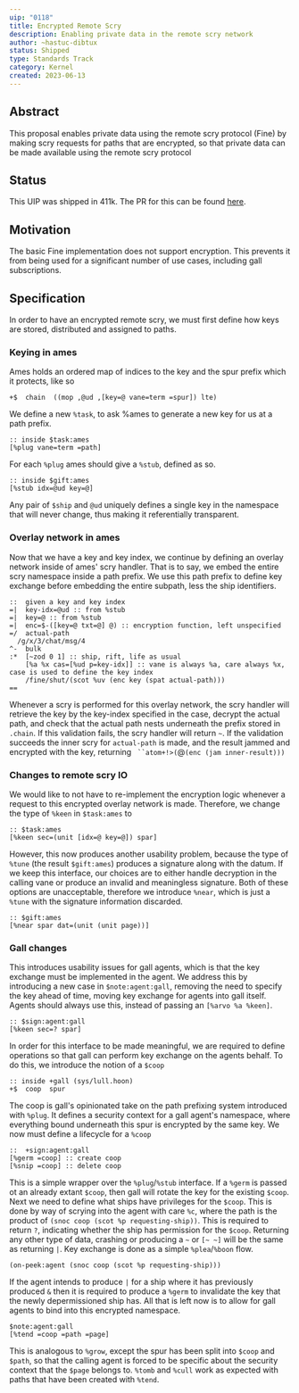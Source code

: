 ```yaml
---
uip: "0118"
title: Encrypted Remote Scry 
description: Enabling private data in the remote scry network
author: ~hastuc-dibtux
status: Shipped
type: Standards Track
category: Kernel
created: 2023-06-13
---
```


## Abstract

This proposal enables private data using the remote scry protocol (Fine) by making scry requests for paths that are encrypted, so that private data can be made available using the remote scry protocol

## Status

This UIP was shipped in 411k. The PR for this can be found [here](https://github.com/urbit/urbit/pull/6790).

## Motivation

The basic Fine implementation does not support encryption. This prevents it from being used for a significant number of use cases, including gall subscriptions.

## Specification

In order to have an encrypted remote scry, we must first define how keys are stored, distributed and assigned to paths.

### Keying in ames

Ames holds an ordered map of indices to the key and the spur prefix which it protects, like so
```hoon
+$  chain  ((mop ,@ud ,[key=@ vane=term =spur]) lte)
```

We define a new `%task`, to ask %ames to generate a new key for us at a path prefix.
```
:: inside $task:ames
[%plug vane=term =path]
```

For each `%plug` ames should give a `%stub`, defined as so.

```hoon
:: inside $gift:ames
[%stub idx=@ud key=@]
```
Any pair of `$ship` and `@ud` uniquely defines a single key in the namespace that will never change, thus making it referentially transparent.

### Overlay network in ames

Now that we have a key and key index, we continue by defining an overlay network inside of ames' scry handler. That is to say, we embed the entire scry namespace inside a path prefix. We use this path prefix to define key exchange before embedding the entire subpath, less the ship identifiers.

```hoon
::  given a key and key index
=|  key-idx=@ud :: from %stub
=|  key=@ :: from %stub
=|  enc=$-([key=@ txt=@] @) :: encryption function, left unspecified
=/  actual-path
  /g/x/3/chat/msg/4
^-  bulk
:*  [~zod 0 1] :: ship, rift, life as usual
    [%a %x cas=[%ud p=key-idx]] :: vane is always %a, care always %x, case is used to define the key index
    /fine/shut/(scot %uv (enc key (spat actual-path)))
==
```

Whenever a scry is performed for this overlay network, the scry handler will retrieve the key by the key-index specified in the case, decrypt the actual path, and check that the actual path nests underneath the prefix stored in `.chain`. If this validation fails, the scry handler will return `~`. If the validation succeeds the inner scry for `actual-path` is made, and the result jammed and encrypted with the key, returning ` ``atom+!>(`@`(enc (jam inner-result)))`

### Changes to remote scry IO

We would like to not have to re-implement the encryption logic whenever a request to this encrypted overlay network is made. Therefore, we change the type of `%keen` in `$task:ames` to
```hoon
:: $task:ames
[%keen sec=(unit [idx=@ key=@]) spar]
```

However, this now produces another usability problem, because the type of `%tune` (the result `$gift:ames`) produces a signature along with the datum. If we keep this interface, our choices are to either handle decryption in the calling vane or produce an invalid and meaningless signature. Both of these options are unacceptable, therefore we introduce `%near`, which is just a `%tune` with the signature information discarded.

```hoon
:: $gift:ames
[%near spar dat=(unit (unit page))]
```

### Gall changes

This introduces usability issues for gall agents, which is that the key exchange must be implemented in the agent. We address this by introducing a new case in `$note:agent:gall`, removing the need to specify the key ahead of time, moving key exchange for agents into gall itself. Agents should always use this, instead of passing an `[%arvo %a %keen]`.
```hoon
:: $sign:agent:gall
[%keen sec=? spar]
```

In order for this interface to be made meaningful, we are required to define operations so that gall can perform key exchange on the agents behalf. To do this, we introduce the notion of a `$coop`
```hoon
:: inside +gall (sys/lull.hoon)
+$  coop  spur
```

The coop is gall's opinionated take on the path prefixing system introduced with `%plug`. It defines a security context for a gall agent's namespace, where everything bound underneath this spur is encrypted by the same key. We now must define a lifecycle for a `%coop`

```hoon
::  +sign:agent:gall
[%germ =coop] :: create coop
[%snip =coop] :: delete coop
```

This is a simple wrapper over the `%plug`/`%stub` interface. If a `%germ` is passed ot an already extant `$coop`, then gall will rotate the key for the existing `$coop`. Next we need to define what ships have privileges for the `$coop`. This is done by way of scrying into the agent with care `%c`, where the path is the product of `(snoc coop (scot %p requesting-ship))`. This is required to return `?`, indicating whether the ship has permission for the `$coop`. Returning any other type of data, crashing or producing a `~` or `[~ ~]` will be the same as returning `|`. Key exchange is done as a simple `%plea`/`%boon` flow.

```hoon
(on-peek:agent (snoc coop (scot %p requesting-ship)))
```

If the agent intends to produce `|` for a ship where it has previously produced `&` then it is required to produce a `%germ` to invalidate the key that the newly depermissioned ship has. All that is left now is to allow for gall agents to bind into this encrypted namespace.

```hoon
$note:agent:gall
[%tend =coop =path =page]
```

This is analogous to `%grow`, except the spur has been split into `$coop` and `$path`, so that the calling agent is forced to be specific about the security context that the `$page` belongs to. `%tomb` and `%cull` work as expected with paths that have been created with `%tend`.



